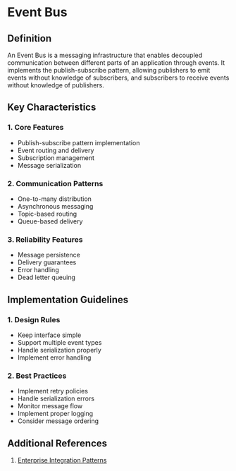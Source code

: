 # Event Bus

## Definition

An Event Bus is a messaging infrastructure that enables decoupled communication between different parts of an application through events. It implements the publish-subscribe pattern, allowing publishers to emit events without knowledge of subscribers, and subscribers to receive events without knowledge of publishers.

## Key Characteristics

### 1. Core Features

- Publish-subscribe pattern implementation
- Event routing and delivery
- Subscription management
- Message serialization

### 2. Communication Patterns

- One-to-many distribution
- Asynchronous messaging
- Topic-based routing
- Queue-based delivery

### 3. Reliability Features

- Message persistence
- Delivery guarantees
- Error handling
- Dead letter queuing

## Implementation Guidelines

### 1. Design Rules

- Keep interface simple
- Support multiple event types
- Handle serialization properly
- Implement error handling

### 2. Best Practices

- Implement retry policies
- Handle serialization errors
- Monitor message flow
- Implement proper logging
- Consider message ordering

## Additional References

1. [Enterprise Integration Patterns](https://www.enterpriseintegrationpatterns.com/patterns/messaging/PublishSubscribeChannel.html)
